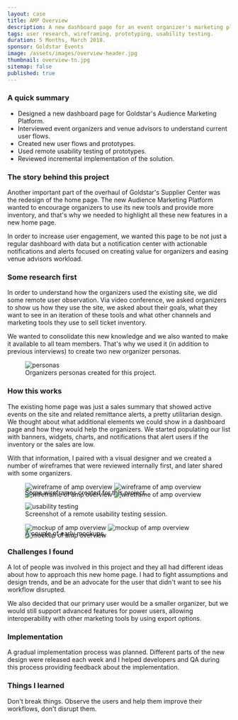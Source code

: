 ```yaml
---
layout: case
title: AMP Overview
description: A new dashboard page for an event organizer's marketing platform.
tags: user research, wireframing, prototyping, usability testing.
duration: 5 Months, March 2018.
sponsor: Goldstar Events
image: /assets/images/overview-header.jpg
thumbnail: overview-tn.jpg
sitemap: false
published: true
---
```


###  A quick summary
- Designed a new dashboard page for Goldstar's Audience Marketing Platform.
- Interviewed event organizers and venue advisors to understand current user flows.
- Created new user flows and prototypes.
- Used remote usability testing of prototypes.
- Reviewed incremental implementation of the solution.

### The story behind this project
Another important part of the overhaul of Goldstar's Supplier Center was the redesign of the home page. The new Audience Marketing Platform wanted to encourage organizers to use its new tools and provide more inventory, and that's why we needed to highlight all these new features in a new home page.

In order to increase user engagement, we wanted this page to be not just a regular dashboard with data but a notification center with actionable notifications and alerts focused on creating value for organizers and easing venue advisors workload.

### Some research first
In order to understand how the organizers used the existing site, we did some remote user observation. Via video conference, we asked organizers to show us how they use the site, we asked about their goals, what they want to see in an iteration of these tools and what other channels and marketing tools they use to sell ticket inventory.

We wanted to consolidate this new knowledge and we also wanted to make it available to all team members. That's why we used it (in addition to previous interviews) to create two new organizer personas.

<figure><img src="/assets/images/overview-personas.jpg" alt="personas"><figcaption>Organizers personas created for this project.</figcaption></figure>

### How this works
The existing home page was just a sales summary that showed active events on the site and related remittance alerts, a pretty utilitarian design. We thought about what additional elements we could show in a dashboard page and how they would help the organizers. We started populating our list with banners, widgets, charts, and notifications that alert users if the inventory or the sales are low.

With that information, I paired with a visual designer and we created a number of wireframes that were reviewed internally first, and later shared with some organizers.

<figure>
  <div class="carousel" data-flickity='{ "imagesLoaded": true, "percentPosition": false }'>
    <img src="/assets/images/amp_overview_wire1.png" alt="wireframe of amp overview">
    <img src="/assets/images/amp_overview_wire2.png" alt="wireframe of amp overview">
    <img src="/assets/images/amp_overview_wire3.png" alt="wireframe of amp overview">
    <img src="/assets/images/amp_overview_wire4.png" alt="wireframe of amp overview">
  </div>
  <figcaption style="margin-top:-1.5em;">Some wireframes created for this project.</figcaption>
</figure>

<figure><img src="/assets/images/overview-test.jpg" alt="usability testing"><figcaption>Screenshot of a remote usability testing session.</figcaption></figure>

<figure>
  <div class="carousel" data-flickity='{ "imagesLoaded": true, "percentPosition": false }'>
    <img src="/assets/images/amp_overview_mock1.png" alt="mockup of amp overview">
    <img src="/assets/images/amp_overview_mock2.png" alt="mockup of amp overview">
    <img src="/assets/images/amp_overview_mock3.png" alt="mockup of amp overview">
  </div>
  <figcaption style="margin-top:-1.5em;">A couple of early mockups.</figcaption>
</figure>

### Challenges I found
A lot of people was involved in this project and they all had different ideas about how to approach this new home page. I had to fight assumptions and design trends, and be an advocate for the user that didn't want to see his workflow disrupted.

We also decided that our primary user would be a smaller organizer, but we would still support advanced features for power users, allowing interoperability with other marketing tools by using export options.

### Implementation
A gradual implementation process was planned. Different parts of the new design were released each week and I helped developers and QA during this process providing feedback about the implementation.

### Things I learned
Don't break things. Observe the users and help them improve their workflows, don't disrupt them.

<script src="/assets/js/flickity.js"></script>
